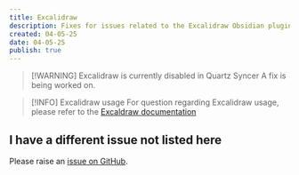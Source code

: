 ```yaml
---
title: Excalidraw
description: Fixes for issues related to the Excalidraw Obsidian plugin.
created: 04-05-25
date: 04-05-25
publish: true
---
```


> [!WARNING] Excalidraw is currently disabled in Quartz Syncer
> A fix is being worked on.

> [!INFO] Excalidraw usage
> For question regarding Excalidraw usage, please refer to the [Excaldraw documentation](https://excalidraw-obsidian.online)

## I have a different issue not listed here

Please raise an [issue on GitHub](https://github.com/saberzero1/quartz-syncer/issues).
